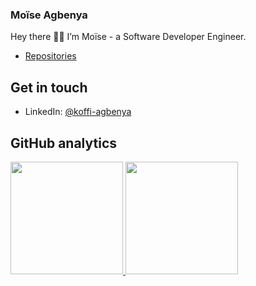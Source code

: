 ### Moïse Agbenya

Hey there 👋🏾 I’m Moïse - a Software Developer Engineer.

- [Repositories](https://github.com/lordkevinmo?tab=repositories)

## Get in touch
- LinkedIn: [@koffi-agbenya](https://www.linkedin.com/in/koffi-agbenya/)

## GitHub analytics

<p align="left">
<a href="https://github.com/lordkevinmo">
  <img height="180em" src="https://github-readme-stats-eight-theta.vercel.app/api?username=lordkevinmo&hide_border=true&show_icons=true&theme=graywhite&include_all_commits=true&count_private=true"/>
  <img height="180em" src="https://github-readme-stats-eight-theta.vercel.app/api/top-langs/?username=lordkevinmo&hide_border=true&layout=compact&langs_count=8&theme=graywhite"/>
</a>
</p>
